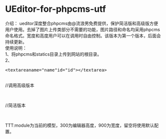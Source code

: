 UEditor-for-phpcms-utf
======================
介绍：
ueditor深度整合phpcms由@流浪男免费提供，保护简洁版和高级版方便用户使用。去掉了图片上传类部分不需要的功能，图片路径和命名均采用phpcms命名格式。宽度和高度用户可以在调用时自由控制。该版本为第一个版本，后面会持续更新。<Br />
使用说明：<br />
1、将phpcms和statics目录上传到网站的根目录。<br />
2、<pre>
<span><</span><span>textarea</span><span>name</span><span>=</span><span>"name"</span><span>id="id"</span><span>></span><span><</span><span>/</span><span>textarea</span><span>></span></pre><br />
//调用高级版本<br />
<?php echo form::editor('id', 'full', 'module', '', '', 1, '', '',300,900)?><br />
//简洁版本<br />
<?php echo form::editor('id', 'basic', 'module', '', '', 1, '', '',300,900)?><br />
TTT:module为当前的模型，300为编辑器高度，900为宽度，留空将使用默认配置。<br />

